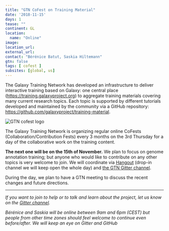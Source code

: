 ```yaml
---
title: "GTN CoFest on Training Material"
date: '2018-11-15'
days: 1
tease: ""
continent: GL
location:
  name: "Online"
image: 
location_url:
external_url: 
contact: "Bérénice Batut, Saskia Hiltemann"
gtn: false
tags: [ cofest ]
subsites: [global, us]
---
```


The Galaxy Training Network has developed an infrastructure to deliver interactive training based on Galaxy: one central place (https://training.galaxyproject.org) to aggregate training materials covering many current research topics. Each topic is supported by different tutorials developed and maintained by the community via a GitHub repository: https://github.com/galaxyproject/training-material.

<img class="float-right" style="max-width: 500px;" src="/images/galaxy-logos/gtn-cofests.png" alt="GTN cofest logo"/>

The Galaxy Training Network is organizing regular online CoFests (Collaboration/Contribution Fests) every 3 months on the 3rd Thursday for a day of the collaborative work on the training content.

**The next one will be on the 15th of November.** We plan to focus on genome annotation training; but anyone who would like to contribute on any other topics is very welcome to join.
We will coordinate via [Hangout](https://hangouts.google.com/hangouts/_/calendar/Z2FsYXh5dW5pZnJlaWJ1cmdAZ21haWwuY29t.459bpoqjjo780nm56q267ba7i8) (drop-in channel we will keep open the whole day) and [the GTN Gitter channel](https://gitter.im/Galaxy-Training-Network/Lobby).

During the day, we plan to have a GTN meeting to discuss the recent changes and future directions.

---

*If you want to join to help or to talk and learn about the project, let us know on the [Gitter channel](https://gitter.im/Galaxy-Training-Network/Lobby).*

*Bérénice and Saskia will be online between 9am and 6pm (CEST) but people from other time zones should feel welcome to continue even before/after. We will keep an eye on Gitter and GitHub*

